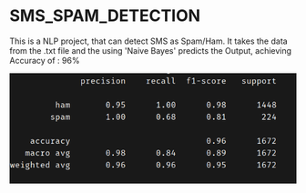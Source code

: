 # SMS_SPAM_DETECTION
This is a NLP project, that can detect  SMS as Spam/Ham. It takes the data from the .txt file and the using 'Naive Bayes' predicts the Output, achieving Accuracy of : 96%

![accuracy-img](shot-of-report.png)